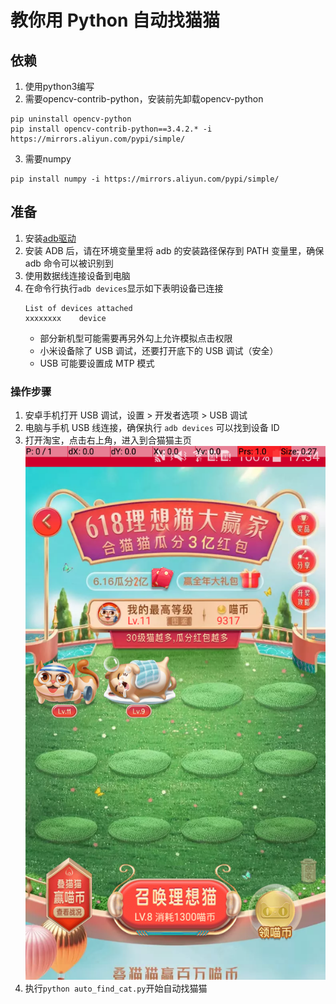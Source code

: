 # 教你用 Python 自动找猫猫

## 依赖
1. 使用python3编写
2. 需要opencv-contrib-python，安装前先卸载opencv-python
```
pip uninstall opencv-python
pip install opencv-contrib-python==3.4.2.* -i https://mirrors.aliyun.com/pypi/simple/
```
3. 需要numpy
```
pip install numpy -i https://mirrors.aliyun.com/pypi/simple/
```
## 准备
1. 安装[adb驱动](https://adb.clockworkmod.com/)
2. 安装 ADB 后，请在环境变量里将 adb 的安装路径保存到 PATH 变量里，确保 adb 命令可以被识别到
3. 使用数据线连接设备到电脑
4. 在命令行执行`adb devices`显示如下表明设备已连接
    ```
    List of devices attached
    xxxxxxxx    device
    ```
    - 部分新机型可能需要再另外勾上允许模拟点击权限
    - 小米设备除了 USB 调试，还要打开底下的 USB 调试（安全）
    - USB 可能要设置成 MTP 模式
### 操作步骤

1. 安卓手机打开 USB 调试，设置 > 开发者选项 > USB 调试
2. 电脑与手机 USB 线连接，确保执行 `adb devices` 可以找到设备 ID
3. 打开淘宝，点击右上角，进入到合猫猫主页
![](./resource/image/home.png)
4. 执行`python auto_find_cat.py`开始自动找猫猫